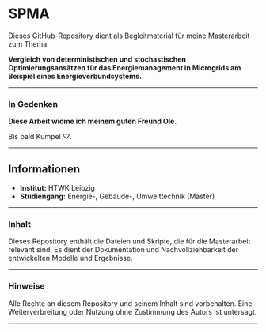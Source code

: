 # SPMA

Dieses GitHub-Repository dient als Begleitmaterial für meine Masterarbeit zum Thema:

**Vergleich von deterministischen und stochastischen Optimierungsansätzen für das Energiemanagement in Microgrids am Beispiel eines Energieverbundsystems.**

---

### In Gedenken

**Diese Arbeit widme ich meinem guten Freund Ole.** 

Bis bald Kumpel ♡. 

---

## Informationen

- **Institut:** HTWK Leipzig
- **Studiengang:** Energie-, Gebäude-, Umwelttechnik (Master)
---

### Inhalt

Dieses Repository enthält die Dateien und Skripte, die für die Masterarbeit relevant sind. Es dient der Dokumentation und Nachvollziehbarkeit der entwickelten Modelle und Ergebnisse.

---

### Hinweise

Alle Rechte an diesem Repository und seinem Inhalt sind vorbehalten. Eine Weiterverbreitung oder Nutzung ohne Zustimmung des Autors ist untersagt.

---




